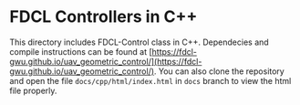 # FDCL Controllers in C++

This directory includes FDCL-Control class in C++.
Dependecies and compile instructions can be found at [https://fdcl-gwu.github.io/uav_geometric_control/](https://fdcl-gwu.github.io/uav_geometric_control/).
You can also clone the repository and open the file `docs/cpp/html/index.html` in `docs` branch to view the html file properly.

